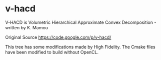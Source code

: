 # v-hacd
V-HACD is Volumetric Hierarchical Approximate Convex Decomposition - written by K. Mamou

Original Source
https://code.google.com/p/v-hacd/

This tree has some modifications made by High Fidelity. The Cmake files have been modified to build without OpenCL.
